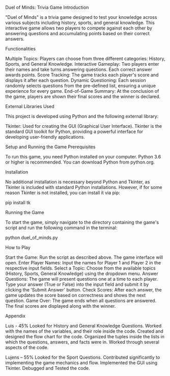 Duel of Minds: Trivia Game
Introduction

"Duel of Minds" is a trivia game designed to test your knowledge across various subjects including history, sports, and general knowledge. This interactive game allows two players to compete against each other by answering questions and accumulating points based on their correct answers.

Functionalities

   Multiple Topics: Players can choose from three different categories: History, Sports, and General Knowledge.
    Interactive Gameplay: Two players enter their names and take turns answering questions. Each correct answer awards points.
    Score Tracking: The game tracks each player's score and displays it after each question.
    Dynamic Questioning: Each session randomly selects questions from the pre-defined list, ensuring a unique experience for every game.
    End-of-Game Summary: At the conclusion of the game, players are shown their final scores and the winner is declared.

External Libraries Used

This project is developed using Python and the following external library:

Tkinter: Used for creating the GUI (Graphical User Interface). Tkinter is the standard GUI toolkit for Python, providing a powerful interface for developing user-friendly applications.

Setup and Running the Game
Prerequisites

To run this game, you need Python installed on your computer. Python 3.6 or higher is recommended. You can download Python from python.org.

Installation

No additional installation is necessary beyond Python and Tkinter, as Tkinter is included with standard Python installations. However, if for some reason Tkinter is not installed, you can install it via pip:


pip install tk

Running the Game

To start the game, simply navigate to the directory containing the game's script and run the following command in the terminal:


python duel_of_minds.py

How to Play

   Start the Game: Run the script as described above. The game interface will open.
    Enter Player Names: Input the names for Player 1 and Player 2 in the respective input fields.
    Select a Topic: Choose from the available topics (History, Sports, General Knowledge) using the dropdown menu.
    Answer Questions: The game will present questions one at a time to each player. Type your answer (True or False) into the input field and submit it by clicking the 'Submit Answer' button.
    Check Scores: After each answer, the game updates the score based on correctness and shows the next question.
    Game Over: The game ends when all questions are answered. The final scores are displayed along with the winner.

Appendix

   Luis - 45%
   Looked for History and General Knowledge Questions.
   Worked with the names of the variables, and their role inside the code.
   Created and designed the flow chart for the code.
   Organized the tuples inside the lists in which the questions, answers, and facts were in.
   Worked through several aspects of the code.

   Lujens – 55%
   Looked for the Sport Questions.
   Contributed significantly to implementing the game mechanics and flow.
   Implemented the GUI using Tkinter.
   Debugged and Tested the code.



